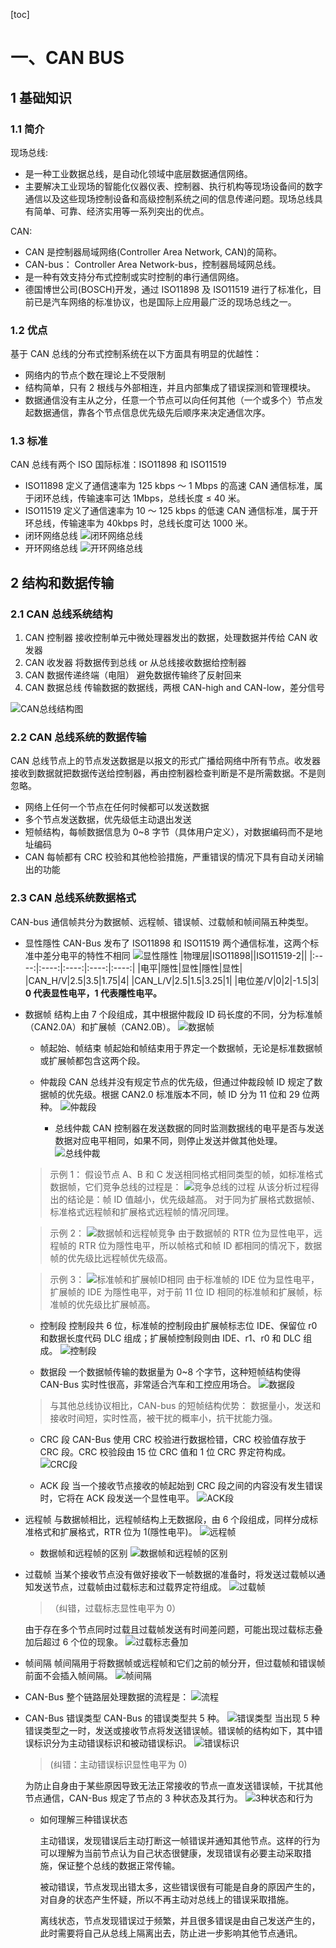 [toc]

# 一、CAN BUS

## 1 基础知识

### 1.1 简介

现场总线:

- 是一种工业数据总线，是自动化领域中底层数据通信网络。
- 主要解决工业现场的智能化仪器仪表、控制器、执行机构等现场设备间的数字通信以及这些现场控制设备和高级控制系统之间的信息传递问题。现场总线具有简单、可靠、经济实用等一系列突出的优点。

CAN:

- CAN 是控制器局域网络(Controller Area Network, CAN)的简称。
- CAN-bus： Controller Area Network-bus，控制器局域网总线。
- 是一种有效支持分布式控制或实时控制的串行通信网络。
- 德国博世公司(BOSCH)开发，通过 ISO11898 及 ISO11519 进行了标准化，目前已是汽车网络的标准协议，也是国际上应用最广泛的现场总线之一。

### 1.2 优点

基于 CAN 总线的分布式控制系统在以下方面具有明显的优越性：

- 网络内的节点个数在理论上不受限制
- 结构简单，只有 2 根线与外部相连，并且内部集成了错误探测和管理模块。
- 数据通信没有主从之分，任意一个节点可以向任何其他（一个或多个）节点发起数据通信，靠各个节点信息优先级先后顺序来决定通信次序。

### 1.3 标准

CAN 总线有两个 ISO 国际标准：ISO11898 和 ISO11519

- ISO11898 定义了通信速率为 125 kbps ～ 1 Mbps 的高速 CAN 通信标准，属于闭环总线，传输速率可达 1Mbps，总线长度 ≤ 40 米。
- ISO11519 定义了通信速率为 10 ～ 125 kbps 的低速 CAN 通信标准，属于开环总线，传输速率为 40kbps 时，总线长度可达 1000 米。
- 闭环网络总线
  ![闭环网络总线](pic/闭环网络总线.png)
- 开环网络总线
  ![开环网络总线](pic/开环网络总线.png)

## 2 结构和数据传输

### 2.1 CAN 总线系统结构

1. CAN 控制器
   接收控制单元中微处理器发出的数据，处理数据并传给 CAN 收发器
2. CAN 收发器
   将数据传到总线 or 从总线接收数据给控制器
3. CAN 数据传递终端（电阻）
   避免数据传输终了反射回来
4. CAN 数据总线
   传输数据的数据线，两根 CAN-high and CAN-low，差分信号

![CAN总线结构图](pic/CAN总线结构图.png)

### 2.2 CAN 总线系统的数据传输

CAN 总线节点上的节点发送数据是以报文的形式广播给网络中所有节点。收发器接收到数据就把数据传送给控制器，再由控制器检查判断是不是所需数据。不是则忽略。

- 网络上任何一个节点在任何时候都可以发送数据
- 多个节点发送数据，优先级低主动退出发送
- 短帧结构，每帧数据信息为 0~8 字节（具体用户定义），对数据编码而不是地址编码
- CAN 每帧都有 CRC 校验和其他检验措施，严重错误的情况下具有自动关闭输出的功能

### 2.3 CAN 总线系统数据格式

CAN-bus 通信帧共分为数据帧、远程帧、错误帧、过载帧和帧间隔五种类型。

- 显性隱性
  CAN-Bus 发布了 ISO11898 和 ISO11519 两个通信标准，这两个标准中差分电平的特性不相同
  ![显性隱性](pic/显性隱性.png)
  |物理层|ISO11898||ISO11519-2||
  |:----:|:----:|:----:|:----:|:----:|
  |电平|隱性|显性|隱性|显性|
  |CAN_H/V|2.5|3.5|1.75|4|
  |CAN_L/V|2.5|1.5|3.25|1|
  |电位差/V|0|2|-1.5|3|
  **0 代表显性电平，1 代表隱性电平。**

- 数据帧
  结构上由 7 个段组成，其中根据仲裁段 ID 码长度的不同，分为标准帧（CAN2.0A）和扩展帧（CAN2.0B）。
  ![数据帧](pic/数据帧.png)

  - 帧起始、帧结束
    帧起始和帧结束用于界定一个数据帧，无论是标准数据帧或扩展帧都包含这两个段。

  - 仲裁段
    CAN 总线并没有规定节点的优先级，但通过仲裁段帧 ID 规定了数据帧的优先级。根据 CAN2.0 标准版本不同，帧 ID 分为 11 位和 29 位两种。
    ![仲裁段](pic/仲裁段.png)

    - 总线仲裁
      CAN 控制器在发送数据的同时监测数据线的电平是否与发送数据对应电平相同，如果不同，则停止发送并做其他处理。
      ![总线仲裁](pic/总线仲裁.png)

  > 示例 1：
  > 假设节点 A、B 和 C 发送相同格式相同类型的帧，如标准格式数据帧，它们竞争总线的过程是：
  > ![竞争总线的过程](pic/竞争总线的过程.png)
  > 从该分析过程得出的结论是：帧 ID 值越小，优先级越高。
  > 对于同为扩展格式数据帧、标准格式远程帧和扩展格式远程帧的情况同理。

  > 示例 2：
  > ![数据帧和远程帧竞争](pic/数据帧和远程帧竞争.png)
  > 由于数据帧的 RTR 位为显性电平，远程帧的 RTR 位为隱性电平，所以帧格式和帧 ID 都相同的情况下，数据帧的优先级比远程帧优先级高。

  > 示例 3：
  > ![标准帧和扩展帧ID相同](pic/标准帧和扩展帧ID相同.png)
  > 由于标准帧的 IDE 位为显性电平，扩展帧的 IDE 为隱性电平，对于前 11 位 ID 相同的标准帧和扩展帧，标准帧的优先级比扩展帧高。

  - 控制段
    控制段共 6 位，标准帧的控制段由扩展帧标志位 IDE、保留位 r0 和数据长度代码 DLC 组成；扩展帧控制段则由 IDE、r1、r0 和 DLC 组成。
    ![控制段](pic/控制段.png)

  - 数据段
    一个数据帧传输的数据量为 0~8 个字节，这种短帧结构使得 CAN-Bus 实时性很高，非常适合汽车和工控应用场合。
    ![数据段](pic/数据段.png)

  > 与其他总线协议相比，CAN-bus 的短帧结构优势：
  > 数据量小，发送和接收时间短，实时性高，被干扰的概率小，抗干扰能力强。

  - CRC 段
    CAN-Bus 使用 CRC 校验进行数据检错，CRC 校验值存放于 CRC 段。CRC 校验段由 15 位 CRC 值和 1 位 CRC 界定符构成。
    ![CRC段](pic/CRC段.png)

  - ACK 段
    当一个接收节点接收的帧起始到 CRC 段之间的内容没有发生错误时，它将在 ACK 段发送一个显性电平。
    ![ACK段](pic/ACK段.png)

- 远程帧
  与数据帧相比，远程帧结构上无数据段，由 6 个段组成，同样分成标准格式和扩展格式，RTR 位为 1(隱性电平)。
  ![远程帧](pic/远程帧.png)

  - 数据帧和远程帧的区别
    ![数据帧和远程帧的区别](pic/数据帧和远程帧的区别.png)

- 过载帧
  当某个接收节点没有做好接收下一帧数据的准备时，将发送过载帧以通知发送节点，过载帧由过载标志和过载界定符组成。
  ![过载帧](pic/过载帧.png)

  > （纠错，过载标志显性电平为 0）

  由于存在多个节点同时过载且过载帧发送有时间差问题，可能出现过载标志叠加后超过 6 个位的现象。
  ![过载标志叠加](pic/过载标志叠加.png)

- 帧间隔
  帧间隔用于将数据帧或远程帧和它们之前的帧分开，但过载帧和错误帧前面不会插入帧间隔。
  ![帧间隔](pic/帧间隔.png)

- CAN-Bus 整个链路层处理数据的流程是：
  ![流程](pic/链路层处理数据流程.png)

- CAN-Bus 错误类型
  CAN-Bus 的错误类型共 5 种。
  ![错误类型](pic/错误类型.png)
  当出现 5 种错误类型之一时，发送或接收节点将发送错误帧。错误帧的结构如下，其中错误标识分为主动错误标识和被动错误标识。
  ![错误标识](pic/错误标识.png)

  > (纠错：主动错误标识显性电平为 0)

  为防止自身由于某些原因导致无法正常接收的节点一直发送错误帧，干扰其他节点通信，CAN-Bus 规定了节点的 3 种状态及其行为。
  ![3种状态和行为](pic/3种状态和行为.png)

  - 如何理解三种错误状态

    主动错误，发现错误后主动打断这一帧错误并通知其他节点。这样的行为可以理解为当前节点认为自己状态很健康，发现错误有必要主动采取措施，保证整个总线的数据正常传输。

    被动错误，节点发现出错太多，这些错误很有可能是自身的原因产生的，对自身的状态产生怀疑，所以不再主动对总线上的错误采取措施。

    离线状态，节点发现错误过于频繁，并且很多错误是由自己发送产生的，此时需要将自己从总线上隔离出去，防止进一步影响其他节点通讯。

